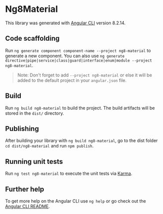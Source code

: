# Ng8Material

This library was generated with [Angular CLI](https://github.com/angular/angular-cli) version 8.2.14.

## Code scaffolding

Run `ng generate component component-name --project ng8-material` to generate a new component. You can also use `ng generate directive|pipe|service|class|guard|interface|enum|module --project ng8-material`.
> Note: Don't forget to add `--project ng8-material` or else it will be added to the default project in your `angular.json` file. 

## Build

Run `ng build ng8-material` to build the project. The build artifacts will be stored in the `dist/` directory.

## Publishing

After building your library with `ng build ng8-material`, go to the dist folder `cd dist/ng8-material` and run `npm publish`.

## Running unit tests

Run `ng test ng8-material` to execute the unit tests via [Karma](https://karma-runner.github.io).

## Further help

To get more help on the Angular CLI use `ng help` or go check out the [Angular CLI README](https://github.com/angular/angular-cli/blob/master/README.md).
